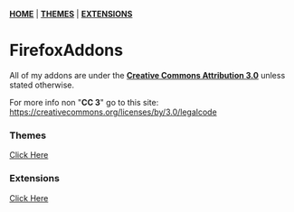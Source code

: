 [**HOME**](https://whatsvape69.github.io/FirefoxAddons/) | [**THEMES**](https://whatsvape69.github.io/FirefoxAddons/themes) | [**EXTENSIONS**](https://whatsvape69.github.io/FirefoxAddons/extensions)
# FirefoxAddons
All of my addons are under the [**Creative Commons Attribution 3.0**](https://creativecommons.org/licenses/by/3.0/) unless stated otherwise.

For more info non "**CC 3**" go to this site: https://creativecommons.org/licenses/by/3.0/legalcode

### Themes
[Click Here](https://github.com/WhatsVape69/FirefoxAddons/tree/main/themes)

### Extensions
[Click Here](https://github.com/WhatsVape69/FirefoxAddons/tree/main/extensions)
